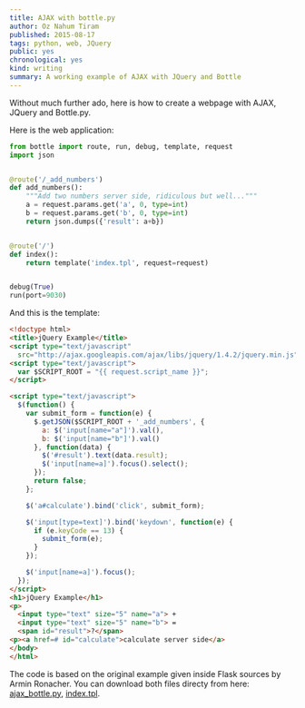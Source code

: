 ```yaml
---
title: AJAX with bottle.py
author: Oz Nahum Tiram
published: 2015-08-17
tags: python, web, JQuery
public: yes
chronological: yes
kind: writing
summary: A working example of AJAX with JQuery and Bottle 
---
```


Without much further ado, here is how to create a webpage with AJAX, JQuery and
Bottle.py. 

Here is the web application:

```python
from bottle import route, run, debug, template, request
import json


@route('/_add_numbers')
def add_numbers():
    """Add two numbers server side, ridiculous but well..."""
    a = request.params.get('a', 0, type=int)
    b = request.params.get('b', 0, type=int)
    return json.dumps({'result': a+b})


@route('/')
def index():
    return template('index.tpl', request=request)


debug(True)
run(port=9030)
```

And this is the template:

```html
<!doctype html>
<title>jQuery Example</title>
<script type="text/javascript"
  src="http://ajax.googleapis.com/ajax/libs/jquery/1.4.2/jquery.min.js"></script>
<script type="text/javascript">
  var $SCRIPT_ROOT = "{{ request.script_name }}";
</script>

<script type="text/javascript">
  $(function() {
    var submit_form = function(e) {
      $.getJSON($SCRIPT_ROOT + '_add_numbers', {
        a: $('input[name="a"]').val(),
        b: $('input[name="b"]').val()
      }, function(data) {
        $('#result').text(data.result);
        $('input[name=a]').focus().select();
      });
      return false;
    };

    $('a#calculate').bind('click', submit_form);

    $('input[type=text]').bind('keydown', function(e) {
      if (e.keyCode == 13) {
        submit_form(e);
      }
    });

    $('input[name=a]').focus();
  });
</script>
<h1>jQuery Example</h1>
<p>
  <input type="text" size="5" name="a"> +
  <input type="text" size="5" name="b"> =
  <span id="result">?</span>
<p><a href=# id="calculate">calculate server side</a>
</body>
</html>
```

The code is based on the original example given inside Flask sources by Armin Ronacher.
You can download both files directy from here: [ajax_bottle.py][1], [index.tpl][2].

[1]: http://oz123.github.io/media/uploads/ajax_bottle_files/ajax_bottle.py
[2]: http://oz123.github.io/media/uploads/ajax_bottle_files/index.tpl
